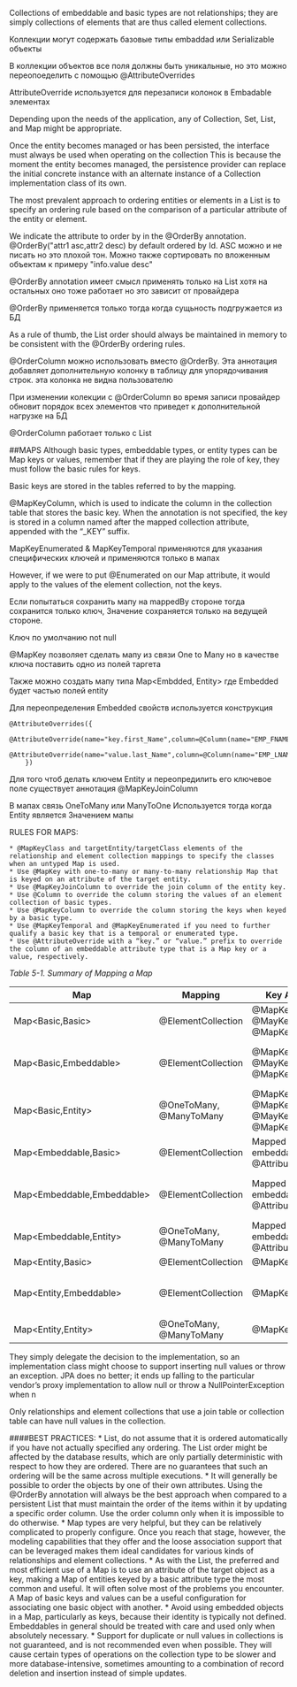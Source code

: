
Collections of embeddable and basic types are not relationships; they are simply collections of elements that are thus called element collections.

Коллекции могут содержать базовые типы embaddad или Serializable объекты

В коллекции объектов все поля должны быть уникальные, но это можно переопоеделить с помощью @AttributeOverrides

AttributeOverride используется для перезаписи колонок в  Embadable элементах

Depending upon the needs of the application, any of Collection, Set, List, and Map might be appropriate.

Once the entity becomes managed or has been persisted, the interface must always be used when operating on the collection This is because the moment the entity becomes managed, the persistence provider can replace the initial concrete instance with an alternate instance of a Collection implementation class of its own.

The most prevalent approach to ordering entities or elements in a List is to specify an ordering rule based on the comparison of a particular attribute of the entity or element.

We indicate the attribute to order by in the @OrderBy annotation. @OrderBy("attr1 asc,attr2 desc) by default ordered by Id. ASC можно и не писать но это плохой тон. Можно также сортировать по вложенным объектам к примеру "info.value desc"

@OrderBy annotation имеет смысл применять только на List хотя на остальных оно тоже работает но это зависит от провайдера

@OrderBy применяется только тогда когда сущьность подгружается из БД

As a rule of thumb, the List order should always be maintained in memory to be consistent with the @OrderBy ordering rules. 

@OrderColumn можно использовать вместо @OrderBy. Эта аннотация добавляет дополнительную колонку в таблицу для упорядочивания строк. эта колонка не видна пользователю

При изменении колекции с @OrderColumn во время записи провайдер обновит порядок всех элементов что приведет к дополнительной нагрузке на БД

@OrderColumn работает только с List

##MAPS
Although basic types, embeddable types, or entity types can be Map keys or values, remember that if they are playing the role of key, they must follow the basic rules for keys. 

Basic keys are stored in the tables referred to by the mapping.

@MapKeyColumn, which is used to indicate the column in the collection table that stores the basic key. When the annotation is not specified, the key is stored in a column named after the mapped collection attribute, appended with the “_KEY” suffix. 

MapKeyEnumerated & MapKeyTemporal применяются для указания специфических ключей и применяются только в мапах

However, if we were to put @Enumerated on our Map attribute, it would apply to the values of the element collection, not the keys. 

Если попытаться сохранить мапу на mappedBy стороне тогда сохранится только ключ, Значение сохраняется только на ведущей стороне.

Ключ по умолчанию not null

@MapKey позволяет сделать мапу из связи One to Many но в качестве ключа поставить одно из полей таргета

Также можно создать мапу типа Map<Embdded, Entity> где Embedded будет частью полей entity

Для переопределения Embedded свойств используется конструкция 

```
@AttributeOverrides({
		@AttributeOverride(name="key.first_Name",column=@Column(name="EMP_FNAME")),
		@AttributeOverride(name="value.last_Name",column=@Column(name="EMP_LNAME")) 
	})
```
Для того чтоб делать ключем Entity и переопредилить его ключевое поле существует аннотация @MapKeyJoinColumn

В мапах связь OneToMany или ManyToOne Используется тогда когда Entity является Значением мапы					 

RULES FOR MAPS:

	* @MapKeyClass and targetEntity/targetClass elements of the relationship and element collection mappings to specify the classes when an untyped Map is used. 
	* Use @MapKey with one-to-many or many-to-many relationship Map that is keyed on an attribute of the target entity. 
	* Use @MapKeyJoinColumn to override the join column of the entity key. 
	* Use @Column to override the column storing the values of an element collection of basic types. 
	* Use @MapKeyColumn to override the column storing the keys when keyed by a basic type. 
	* Use @MapKeyTemporal and @MapKeyEnumerated if you need to further qualify a basic key that is a temporal or enumerated type. 
	* Use @AttributeOverride with a “key.” or “value.” prefix to override the column of an embeddable attribute type that is a Map key or a value, respectively. 

*Table 5-1. Summary of Mapping a Map*

Map	|	Mapping	|	Key Annotation	|	Value Annotation |
---	|------------	|------------------	|-------------------| 
Map\<Basic,Basic>|@ElementCollection |@MapKeyColumn, @MayKeyEnumerated, @MapKeyTemporal| @Column |
Map\<Basic,Embeddable> |@ElementCollection |@MapKeyColumn, @MayKeyEnumerated, @MapKeyTemporal |Mapped by embeddable, @AttributeOverride, @AssociationOverride 
Map\<Basic,Entity>|@OneToMany,  @ManyToMany |@MapKey, @MapKeyColumn, @MayKeyEnumerated, @MapKeyTemporal |Mapped by entity 
Map\<Embeddable,Basic> |@ElementCollection |Mapped by embeddable, @AttributeOverride |@Column 
Map\<Embeddable,Embeddable> |@ElementCollection |Mapped by embeddable, @AttributeOverride |Mapped by embeddable, @AttributeOverride, @AssociationOverride 
Map\<Embeddable,Entity> |@OneToMany,  @ManyToMany |Mapped by embeddable @AttributeOverride |Mapped by entity 
Map\<Entity,Basic>|@ElementCollection |@MapKeyJoinColumn |@Column 
Map\<Entity,Embeddable> |@ElementCollection |@MapKeyJoinColumn |Mapped by embeddable, @AttributeOverride, @AssociationOverride 
Map\<Entity,Entity>|@OneToMany,  @ManyToMany |@MapKeyJoinColumn |Mapped by entity 

They simply delegate the decision to the implementation, so an implementation class might choose to support inserting null values or throw an exception. JPA does no better; it ends up falling to the particular vendor’s proxy implementation to allow null or throw a NullPointerException when n

Only relationships and element collections that use a join table or collection table can have null values in the collection. 

####BEST PRACTICES:
	* List, do not assume that it is ordered automatically if you have not actually specified any ordering. The List order might be affected by the database results, which are only partially deterministic with respect to how they are ordered. There are no guarantees that such an ordering will be the same across multiple executions. 
	* It will generally be possible to order the objects by one of their own attributes. Using the  @OrderBy annotation will always be the best approach when compared to a persistent List that must maintain the order of the items within it by updating a specific order column. Use the order column only when it is impossible to do otherwise. 
	* Map types are very helpful, but they can be relatively complicated to properly configure. Once you reach that stage, however, the modeling capabilities that they offer and the loose association support that can be leveraged makes them ideal candidates for various kinds of relationships and element collections. 
	* As with the List, the preferred and most efficient use of a Map is to use an attribute of the target object as a key, making a Map of entities keyed by a basic attribute type the most common and useful. It will often solve most of the problems you encounter. A Map of basic keys and values can be a useful configuration for associating one basic object with another. 
	* Avoid using embedded objects in a Map, particularly as keys, because their identity is typically not defined. Embeddables in general should be treated with care and used only when absolutely necessary. 
	* Support for duplicate or null values in collections is not guaranteed, and is not recommended even when possible. They will cause certain types of operations on the collection type to be slower and more database-intensive, sometimes amounting to a combination of record deletion and insertion instead of simple updates. 